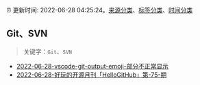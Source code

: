 :alarm_clock: 更新时间: 2022-06-28 04:25:24。[来源分类](../README.md)、[标签分类](../TAGS.md)、[时间分类](../TIMELINE.md)

## Git、SVN


> 关键字：`Git`、`SVN`



- [2022-06-28-vscode-git-output-emoji-部分不正常显示](https://www.v2ex.com/t/862666) 
- [2022-06-28-好玩的开源月刊「HelloGitHub」第-75-期](https://www.v2ex.com/t/862652) 